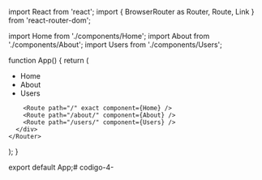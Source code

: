 import React from 'react';
import { BrowserRouter as Router, Route, Link } from 'react-router-dom';

import Home from './components/Home';
import About from './components/About';
import Users from './components/Users';

function App() {
 return (
    <Router>
      <div>
        <nav>
          <ul>
            <li>
              <Link to="/">Home</Link>
            </li>
            <li>
              <Link to="/about/">About</Link>
            </li>
            <li>
              <Link to="/users/">Users</Link>
            </li>
          </ul>
        </nav>

        <Route path="/" exact component={Home} />
        <Route path="/about/" component={About} />
        <Route path="/users/" component={Users} />
      </div>
    </Router>
 );
}

export default App;# codigo-4-
